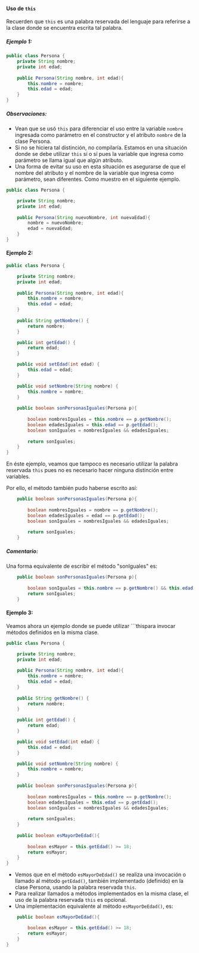 
#### Uso de ```this```
Recuerden que ```this``` es una palabra reservada del lenguaje
para referirse a la clase donde se encuentra escrita tal palabra.

##### Ejemplo 1:
```java
public class Persona {
    private String nombre;
    private int edad;
    
    public Persona(String nombre, int edad){
        this.nombre = nombre;
        this.edad = edad;
    }
}
```
##### Observaciones:
* Vean que se usó ```this``` para diferenciar el uso entre la variable ```nombre```
ingresada como parámetro en el constructor y el atributo ```nombre``` de 
la clase Persona.
* Si no se hiciera tal distinción, no compilaría. Estamos en una situación
donde se debe utilizar ```this``` sí o sí pues la variable que ingresa como parámetro se llama igual que algún atributo.
* Una forma de evitar su uso en esta situación es asegurarse de que el nombre del atributo y el nombre de la variable que ingresa como parámetro, sean diferentes. Como muestro en el siguiente ejemplo.
```java
public class Persona {

    private String nombre;
    private int edad;
    
    public Persona(String nuevoNombre, int nuevaEdad){
        nombre = nuevoNombre;
        edad = nuevaEdad;
    }
}
```

#### Ejemplo 2:
```java
public class Persona {

    private String nombre;
    private int edad;
    
    public Persona(String nombre, int edad){
        this.nombre = nombre;
        this.edad = edad;
    }
    
    public String getNombre() {
        return nombre;
    }

    public int getEdad() {
        return edad;
    }

    public void setEdad(int edad) {
        this.edad = edad;
    }

    public void setNombre(String nombre) {
        this.nombre = nombre;
    }
    
    public boolean sonPersonasIguales(Persona p){
    
        boolean nombresIguales = this.nombre == p.getNombre();
        boolean edadesIguales = this.edad == p.getEdad();
        boolean sonIguales = nombresIguales && edadesIguales;
        
        return sonIguales;
    }
}
```
En éste ejemplo, veamos que tampoco es necesario utilizar la palabra reservada ```this```
pues no es necesario hacer ninguna distinción entre variables.

Por ello, el método también pudo haberse escrito así:
```java
    public boolean sonPersonasIguales(Persona p){
    
        boolean nombresIguales = nombre == p.getNombre();
        boolean edadesIguales = edad == p.getEdad();
        boolean sonIguales = nombresIguales && edadesIguales;
        
        return sonIguales;
    }
```
##### Comentario:
Una forma equivalente de escribir el método "sonIguales" es:
```java
    public boolean sonPersonasIguales(Persona p){
    
        boolean sonIguales = this.nombre == p.getNombre() && this.edad == p.getEdad();
        return sonIguales;
    }    
```

#### Ejemplo 3:
Veamos ahora un ejemplo donde se puede utilizar ```thispara invocar métodos definidos
en la misma clase.

```java
public class Persona {

    private String nombre;
    private int edad;
    
    public Persona(String nombre, int edad){
        this.nombre = nombre;
        this.edad = edad;
    }
    
    public String getNombre() {
        return nombre;
    }

    public int getEdad() {
        return edad;
    }

    public void setEdad(int edad) {
        this.edad = edad;
    }

    public void setNombre(String nombre) {
        this.nombre = nombre;
    }
    
    public boolean sonPersonasIguales(Persona p){
    
        boolean nombresIguales = this.nombre == p.getNombre();
        boolean edadesIguales = this.edad == p.getEdad();
        boolean sonIguales = nombresIguales && edadesIguales;
        
        return sonIguales;
    }
    
    public boolean esMayorDeEdad(){
        
        boolean esMayor = this.getEdad() >= 18;
        return esMayor;
    }
}
```
* Vemos que en el método ```esMayorDeEdad()``` se realiza una invocación
o llamado al método ```getEdad()```, también implementado (definido) en la clase Persona, usando la palabra reservada ```this```. 
* Para realizar llamados a métodos implementados en la misma clase, el uso de la palabra reservada ```this``` es opcional.
* Una implementación equivalente al método ```esMayorDeEdad()```, es:
```java
    public boolean esMayorDeEdad(){

        boolean esMayor = this.getEdad() >= 18;
    -   return esMayor;
    }
}
```
